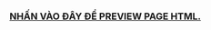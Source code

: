 ### [NHẤN VÀO ĐÂY ĐỂ PREVIEW PAGE HTML.</span>](https://raw.githubusercontent.com/huong-nek/thuc-hanh-buoi-5-nhom-5/refs/heads/main/NhiemVu3.1/Nhiemvu_3.1.html)
